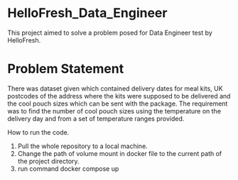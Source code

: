 # HelloFresh_Data_Engineer
This project aimed to solve a problem posed for Data Engineer test by HelloFresh.

# Problem Statement

There was dataset given which contained delivery dates for meal kits, UK postcodes of the address where the kits were supposed to be delivered and the cool pouch sizes which can be sent with the package. The requirement was to find the number of cool pouch sizes using the temperature on the delivery day and from a set of temperature ranges provided.

How to run the code.

1. Pull the whole repository to a local machine.
2. Change the path of volume mount in docker file to the current path of the project directory.
3. run command docker compose up
